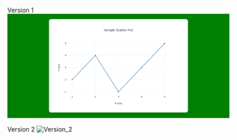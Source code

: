 Version 1
![V1](images/V1.png)

Version 2
![Version_2](https://github.com/user-attachments/assets/a52662b7-9ae8-464f-bfd9-21600c54a159)

